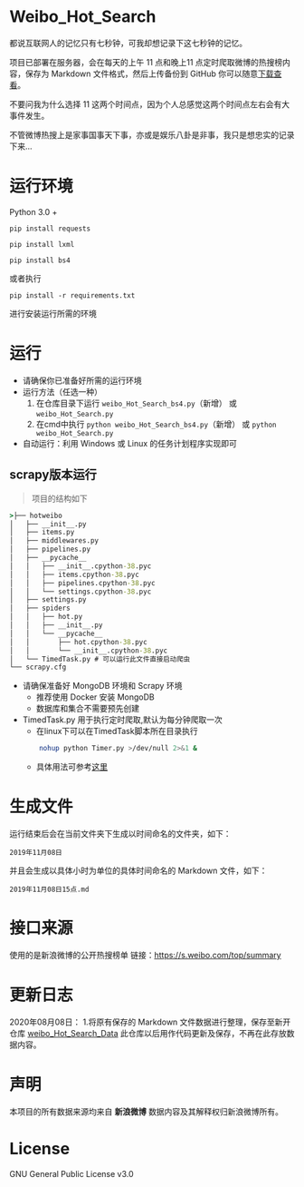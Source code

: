 # Weibo_Hot_Search
都说互联网人的记忆只有七秒钟，可我却想记录下这七秒钟的记忆。

项目已部署在服务器，会在每天的上午 11 点和晚上11 点定时爬取微博的热搜榜内容，保存为 Markdown 文件格式，然后上传备份到 GitHub 你可以随意[下载查看](https://github.com/Writeup001/weibo_Hot_Search_Data)。

不要问我为什么选择 11 这两个时间点，因为个人总感觉这两个时间点左右会有大事件发生。

不管微博热搜上是家事国事天下事，亦或是娱乐八卦是非事，我只是想忠实的记录下来...

# 运行环境
Python 3.0 +
```
pip install requests

pip install lxml

pip install bs4
```
或者执行
```
pip install -r requirements.txt
```
进行安装运行所需的环境

# 运行
* 请确保你已准备好所需的运行环境
* 运行方法（任选一种）
	1. 在仓库目录下运行 ```weibo_Hot_Search_bs4.py```（新增） 或 ```weibo_Hot_Search.py```
	2. 在cmd中执行 ```python weibo_Hot_Search_bs4.py```（新增） 或 ```python weibo_Hot_Search.py```
* 自动运行：利用 Windows 或 Linux 的任务计划程序实现即可

## scrapy版本运行
> 项目的结构如下
```cmd
>├── hotweibo
│   ├── __init__.py
│   ├── items.py
│   ├── middlewares.py
│   ├── pipelines.py
│   ├── __pycache__
│   │   ├── __init__.cpython-38.pyc
│   │   ├── items.cpython-38.pyc
│   │   ├── pipelines.cpython-38.pyc
│   │   └── settings.cpython-38.pyc
│   ├── settings.py
│   ├── spiders
│   │   ├── hot.py
│   │   ├── __init__.py
│   │   └── __pycache__
│   │       ├── hot.cpython-38.pyc
│   │       └── __init__.cpython-38.pyc
│   └── TimedTask.py # 可以运行此文件直接启动爬虫
└── scrapy.cfg
```
* 请确保准备好 MongoDB 环境和 Scrapy 环境
    + 推荐使用 Docker 安装 MongoDB 
    + 数据库和集合不需要预先创建
* TimedTask.py 用于执行定时爬取,默认为每分钟爬取一次
    + 在linux下可以在TimedTask脚本所在目录执行
    ```bash
        nohup python Timer.py >/dev/null 2>&1 &  
    ```
   + 具体用法可参考[这里](https://www.jianshu.com/p/4041c4e6e1b0)

# 生成文件
运行结束后会在当前文件夹下生成以时间命名的文件夹，如下：
```
2019年11月08日
```
并且会生成以具体小时为单位的具体时间命名的 Markdown 文件，如下：
```
2019年11月08日15点.md
```
# 接口来源
使用的是新浪微博的公开热搜榜单
链接：https://s.weibo.com/top/summary

# 更新日志
2020年08月08日：
1.将原有保存的 Markdown 文件数据进行整理，保存至新开仓库 [weibo_Hot_Search_Data](https://github.com/Writeup001/weibo_Hot_Search_Data) 此仓库以后用作代码更新及保存，不再在此存放数据内容。

# 声明
本项目的所有数据来源均来自 **新浪微博** 数据内容及其解释权归新浪微博所有。

# License
GNU General Public License v3.0
